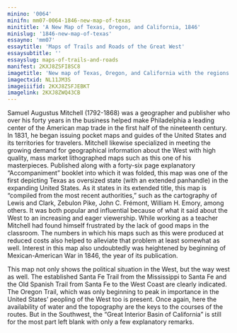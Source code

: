 ```yaml
---
minino: '0064'
minifn: mm07-0064-1846-new-map-of-texas
minititle: 'A New Map of Texas, Oregon, and California, 1846'
minislug: '1846-new-map-of-texas'
essayno: 'mm07'
essaytitle: 'Maps of Trails and Roads of the Great West'
essaysubtitle: ''
essayslug: maps-of-trails-and-roads
manifest: 2KXJ8ZSFI8SC8
imagetitle: 'New map of Texas, Oregon, and California with the regions adjoining'
imagectxid: NL11JM3S
imageiiifid: 2KXJ8ZSFJEBKT
imagelink: 2KXJ8ZWQ43CB
---
```

Samuel Augustus Mitchell (1792-1868) was a geographer and publisher who over his forty years in the business helped make Philadelphia a leading center of the American map trade in the first half of the nineteenth century. In 1831, he began issuing pocket maps and guides of the United States and its territories for travelers. Mitchell likewise specialized in meeting the growing demand for geographical information about the West with high quality, mass market lithographed maps such as this one of his masterpieces. Published along with a forty-six page explanatory “Accompaniment” booklet into which it was folded, this map was one of the first depicting Texas as oversized state (with an extended panhandle) in the expanding United States. As it states in its extended title, this map is “compiled from the most recent authorities,” such as the cartography of Lewis and Clark, Zebulon Pike, John C. Frémont, William H. Emory, among others. It was both popular and influential because of what it said about the West to an increasing and eager viewership. While working as a teacher Mitchell had found himself frustrated by the lack of good maps in the classroom. The numbers in which his maps such as this were produced at reduced costs also helped to alleviate that problem at least somewhat as well. Interest in this map also undoubtedly was heightened by beginning of Mexican-American War in 1846, the year of its publication. 

This map not only shows the political situation in the West, but the way west as well. The established Santa Fe Trail from the Mississippi to Santa Fe and the Old Spanish Trail from Santa Fe to the West Coast are clearly indicated. The Oregon Trail, which was only beginning to peak in importance in the United States’ peopling of the West too is present. Once again, here the availability of water and the topography are the keys to the courses of the routes. But in the Southwest, the “Great Interior Basin of California” is still for the most part left blank with only a few explanatory remarks.

